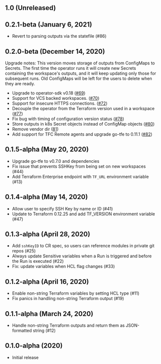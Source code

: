 ## 1.0 (Unreleased)

## 0.2.1-beta (January 6, 2021)

* Revert to parsing outputs via the statefile (#86)

## 0.2.0-beta (December 14, 2020)

Upgrade notes:
    This version moves storage of outputs from ConfigMaps to Secrets.
    The first time the operator runs it will create new Secrets containing
    the workspace's outputs, and it will keep updating only those for
    subsequent runs. Old ConfigMaps will be left for the users to delete
    when they are ready.

* Upgrade to operator-sdk v0.18 ([#69](https://github.com/hashicorp/terraform-k8s/pull/69))
* Support for VCS backed workspaces. ([#70](https://github.com/hashicorp/terraform-k8s/pull/70))
* Support for insecure HTTPS connections. ([#72](https://github.com/hashicorp/terraform-k8s/pull/72))
* Decouple the operator from the Terraform version used in a workspace ([#77](https://github.com/hashicorp/terraform-k8s/pull/77))
* Fix bug with timing of configuration version status ([#78](https://github.com/hashicorp/terraform-k8s/pull/78))
* Store outputs in k8s Secret objects instead of ConfigMap objects ([#80](https://github.com/hashicorp/terraform-k8s/pull/80))
* Remove vendor dir ([81](https://github.com/hashicorp/terraform-k8s/pull/81))
* Add support for TFC Remote agents and upgrade go-tfe to 0.11.1 ([#82](https://github.com/hashicorp/terraform-k8s/pull/82))


## 0.1.5-alpha (May 20, 2020)

* Upgrade go-tfe to v0.7.0 and dependencies 
* Fix issue that prevents SSHKey from being set on new workspaces (#44)
* Add Terraform Enterprise endpoint with `TF_URL` environment variable (#13)

## 0.1.4-alpha (May 14, 2020)

* Allow user to specify SSH Key by name or ID (#41)
* Update to Terraform 0.12.25 and add TF_VERSION environment variable (#47)

## 0.1.3-alpha (April 28, 2020)

* Add `sshKeyID` to CR spec, so users can reference modules in private git repos (#25)
* Always update Sensitive variables when a Run is triggered and before the Run is executed (#22)
* Fix: update variables when HCL flag changes (#33)

## 0.1.2-alpha (April 16, 2020)

* Enable non-string Terraform variables by setting HCL type (#11)
* Fix panics in handling non-string Terraform output (#19)

## 0.1.1-alpha (March 24, 2020)

* Handle non-string Terraform outputs and return them as JSON-formatted string (#12)

## 0.1.0-alpha (2020)

* Initial release
